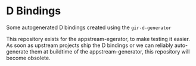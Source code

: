 # D Bindings
Some autogenerated D bindings created using the `gir-d-generator`

This repository exists for the appstream-egerator, to make testing it easier.
As soon as upstream projects ship the D bindings or we can reliably auto-generate them
at buildtime of the appstream-generator, this repository will become obsolete.
